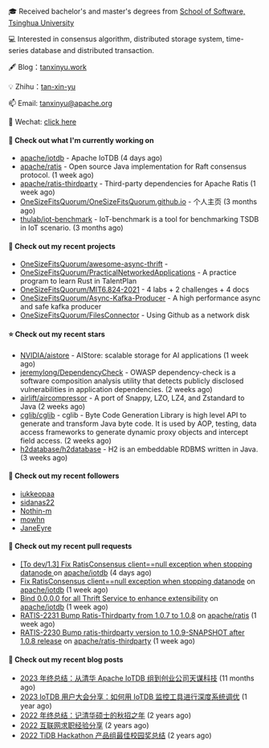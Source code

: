 🎓 Received bachelor's and master's degrees from [School of Software, Tsinghua University](https://www.thss.tsinghua.edu.cn/)

💻 Interested in consensus algorithm, distributed storage system, time-series database and distributed transaction.

🖋 Blog：[tanxinyu.work](https://tanxinyu.work)

💡 Zhihu：[tan-xin-yu](https://www.zhihu.com/people/tan-xin-yu-22)

📫 Email: [tanxinyu@apache.org](mailto:tanxinyu@apache.org)

💬 Wechat: [click here](https://github.com/LebronAl/LebronAl/issues/1)

#### 👷 Check out what I'm currently working on

- [apache/iotdb](https://github.com/apache/iotdb) - Apache IoTDB (4 days ago)
- [apache/ratis](https://github.com/apache/ratis) - Open source Java implementation for Raft consensus protocol. (1 week ago)
- [apache/ratis-thirdparty](https://github.com/apache/ratis-thirdparty) - Third-party dependencies for Apache Ratis (1 week ago)
- [OneSizeFitsQuorum/OneSizeFitsQuorum.github.io](https://github.com/OneSizeFitsQuorum/OneSizeFitsQuorum.github.io) - 个人主页 (3 months ago)
- [thulab/iot-benchmark](https://github.com/thulab/iot-benchmark) - IoT-benchmark is a tool for benchmarking TSDB in IoT scenario. (3 months ago)

#### 🌱 Check out my recent projects

- [OneSizeFitsQuorum/awesome-async-thrift](https://github.com/OneSizeFitsQuorum/awesome-async-thrift) - 
- [OneSizeFitsQuorum/PracticalNetworkedApplications](https://github.com/OneSizeFitsQuorum/PracticalNetworkedApplications) - A practice program to learn Rust in TalentPlan
- [OneSizeFitsQuorum/MIT6.824-2021](https://github.com/OneSizeFitsQuorum/MIT6.824-2021) - 4 labs &#43; 2 challenges &#43; 4 docs
- [OneSizeFitsQuorum/Async-Kafka-Producer](https://github.com/OneSizeFitsQuorum/Async-Kafka-Producer) - A high performance async and safe kafka producer
- [OneSizeFitsQuorum/FilesConnector](https://github.com/OneSizeFitsQuorum/FilesConnector) - Using Github as a network disk

#### ⭐ Check out my recent stars

- [NVIDIA/aistore](https://github.com/NVIDIA/aistore) - AIStore: scalable storage for AI applications (1 week ago)
- [jeremylong/DependencyCheck](https://github.com/jeremylong/DependencyCheck) - OWASP dependency-check is a software composition analysis utility that detects publicly disclosed vulnerabilities in application dependencies. (2 weeks ago)
- [airlift/aircompressor](https://github.com/airlift/aircompressor) - A port of Snappy, LZO, LZ4, and Zstandard  to Java (2 weeks ago)
- [cglib/cglib](https://github.com/cglib/cglib) - cglib - Byte Code Generation Library is high level API to generate and transform Java byte code. It is used by AOP, testing, data access frameworks to generate dynamic proxy objects and intercept field access. (2 weeks ago)
- [h2database/h2database](https://github.com/h2database/h2database) - H2 is an embeddable RDBMS written in Java. (3 weeks ago)

#### 👯 Check out my recent followers

- [iukkeopaa](https://github.com/iukkeopaa)
- [sidanas22](https://github.com/sidanas22)
- [Nothin-m](https://github.com/Nothin-m)
- [mowhn](https://github.com/mowhn)
- [JaneEyre](https://github.com/JaneEyre)

#### 🔨 Check out my recent pull requests

- [[To dev/1.3] Fix RatisConsensus client==null exception when stopping datanode ](https://github.com/apache/iotdb/pull/14583) on [apache/iotdb](https://github.com/apache/iotdb) (4 days ago)
- [Fix RatisConsensus client==null exception when stopping datanode](https://github.com/apache/iotdb/pull/14578) on [apache/iotdb](https://github.com/apache/iotdb) (1 week ago)
- [Bind 0.0.0.0 for all Thrift Service to enhance extensibility](https://github.com/apache/iotdb/pull/14577) on [apache/iotdb](https://github.com/apache/iotdb) (1 week ago)
- [RATIS-2231 Bump Ratis-Thirdparty from 1.0.7 to 1.0.8](https://github.com/apache/ratis/pull/1202) on [apache/ratis](https://github.com/apache/ratis) (1 week ago)
- [RATIS-2230 Bump ratis-thirdparty version to 1.0.9-SNAPSHOT after 1.0.8 release](https://github.com/apache/ratis-thirdparty/pull/59) on [apache/ratis-thirdparty](https://github.com/apache/ratis-thirdparty) (1 week ago)

#### 📜 Check out my recent blog posts

- [2023 年终总结：从清华 Apache IoTDB 组到创业公司天谋科技](https://tanxinyu.work/2023-annual-summary/) (11 months ago)
- [2023 IoTDB 用户大会分享：如何用 IoTDB 监控工具进行深度系统调优](https://tanxinyu.work/2023-iotdb-submit/) (1 year ago)
- [2022 年终总结：记清华硕士的秋招之年](https://tanxinyu.work/2022-annual-summary/) (2 years ago)
- [2022 互联网求职经验分享](https://tanxinyu.work/2022-internet-job-hunting-experience-sharing/) (2 years ago)
- [2022 TiDB Hackathon 产品组最佳校园奖总结](https://tanxinyu.work/2022-tidb-hackathon/) (2 years ago)
